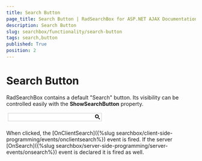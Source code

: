 ```yaml
---
title: Search Button
page_title: Search Button | RadSearchBox for ASP.NET AJAX Documentation
description: Search Button
slug: searchbox/functionality/search-button
tags: search,button
published: True
position: 2
---
```


# Search Button



RadSearchBox contains a default "Search" button. Its visibility can be controlled easily with the **ShowSearchButton** property.

![searchbox autocomplete false with search button](images/searchbox_autocomplete_false_with_search_button.png)

When clicked, the [OnClientSearch]({%slug searchbox/client-side-programming/events/onclientsearch%}) event is fired. If the server [OnSearch]({%slug searchbox/server-side-programming/server-events/onsearch%}) event is declared it is fired as well.
